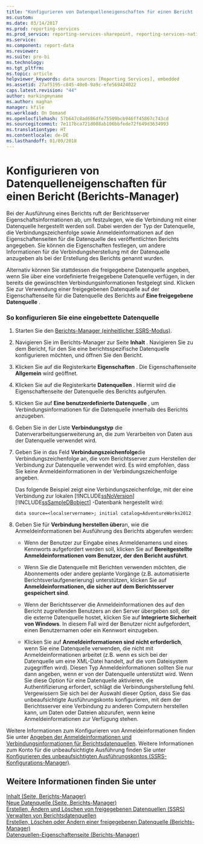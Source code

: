 ```yaml
---
title: "Konfigurieren von Datenquelleneigenschaften für einen Bericht (Berichts-Manager) | Microsoft-Dokumentation"
ms.custom: 
ms.date: 03/14/2017
ms.prod: reporting-services
ms.prod_service: reporting-services-sharepoint, reporting-services-native
ms.service: 
ms.component: report-data
ms.reviewer: 
ms.suite: pro-bi
ms.technology: 
ms.tgt_pltfrm: 
ms.topic: article
helpviewer_keywords: data sources [Reporting Services], embedded
ms.assetid: 27af5195-c845-40e0-9a9c-efe569424022
caps.latest.revision: "44"
author: markingmyname
ms.author: maghan
manager: kfile
ms.workload: On Demand
ms.openlocfilehash: 57b647c8ad686dfe75509bcb946ff45867c743cd
ms.sourcegitcommit: 7e117bca721d008ab106bbfede72f649d3634993
ms.translationtype: HT
ms.contentlocale: de-DE
ms.lasthandoff: 01/09/2018
---
```

# <a name="configure-data-source-properties-for-a-report--report-manager"></a>Konfigurieren von Datenquelleneigenschaften für einen Bericht (Berichts-Manager)
  Bei der Ausführung eines Berichts ruft der Berichtsserver Eigenschaftsinformationen ab, um festzulegen, wie die Verbindung mit einer Datenquelle hergestellt werden soll. Dabei werden der Typ der Datenquelle, die Verbindungszeichenfolge sowie Anmeldeinformationen auf den Eigenschaftenseiten für die Datenquelle des veröffentlichten Berichts angegeben. Sie können die Eigenschaften festlegen, um andere Informationen für die Verbindungsherstellung mit der Datenquelle anzugeben als bei der Erstellung des Berichts genannt wurden.  
  
 Alternativ können Sie stattdessen die freigegebene Datenquelle angeben, wenn Sie über eine vordefinierte freigegebene Datenquelle verfügen, in der bereits die gewünschten Verbindungsinformationen festgelegt sind. Klicken Sie zur Verwendung einer freigegebenen Datenquelle auf der Eigenschaftenseite für die Datenquelle des Berichts auf **Eine freigegebene Datenquelle** .  
  
### <a name="to-configure-an-embedded-data-source"></a>So konfigurieren Sie eine eingebettete Datenquelle  
  
1.  Starten Sie den [Berichts-Manager &#40;einheitlicher SSRS-Modus&#41;](http://msdn.microsoft.com/library/80949f9d-58f5-48e3-9342-9e9bf4e57896).  
  
2.  Navigieren Sie im Berichts-Manager zur Seite **Inhalt** . Navigieren Sie zu dem Bericht, für den Sie eine berichtsspezifische Datenquelle konfigurieren möchten, und öffnen Sie den Bericht.  
  
3.  Klicken Sie auf die Registerkarte **Eigenschaften** . Die Eigenschaftenseite **Allgemein** wird geöffnet.  
  
4.  Klicken Sie auf die Registerkarte **Datenquellen** . Hiermit wird die Eigenschaftenseite der Datenquelle des Berichts aufgerufen.  
  
5.  Klicken Sie auf **Eine benutzerdefinierte Datenquelle** , um Verbindungsinformationen für die Datenquelle innerhalb des Berichts anzugeben.  
  
6.  Geben Sie in der Liste **Verbindungstyp** die Datenverarbeitungserweiterung an, die zum Verarbeiten von Daten aus der Datenquelle verwendet wird.  
  
7.  Geben Sie in das Feld **Verbindungszeichenfolge**die Verbindungszeichenfolge an, die vom Berichtsserver zum Herstellen der Verbindung zur Datenquelle verwendet wird. Es wird empfohlen, dass Sie keine Anmeldeinformationen in der Verbindungszeichenfolge angeben.  
  
     Das folgende Beispiel zeigt eine Verbindungszeichenfolge, mit der eine Verbindung zur lokalen [!INCLUDE[ssNoVersion](../../includes/ssnoversion-md.md)] [!INCLUDE[ssSampleDBobject](../../includes/sssampledbobject-md.md)] -Datenbank hergestellt wird:  
  
    ```  
    data source=<localservername>; initial catalog=AdventureWorks2012  
    ```  
  
8.  Geben Sie für **Verbindung herstellen über**an, wie die Anmeldeinformationen bei Ausführung des Berichts abgerufen werden:  
  
    -   Wenn der Benutzer zur Eingabe eines Anmeldenamens und eines Kennworts aufgefordert werden soll, klicken Sie auf **Bereitgestellte Anmeldeinformationen vom Benutzer, der den Bericht ausführt**.  
  
    -   Wenn Sie die Datenquelle mit Berichten verwenden möchten, die Abonnements oder andere geplante Vorgänge (z.B. automatisierte Berichtsverlaufgenerierung) unterstützen, klicken Sie auf **Anmeldeinformationen, die sicher auf dem Berichtsserver gespeichert sind**.  
  
    -   Wenn der Berichtsserver die Anmeldeinformationen des auf den Bericht zugreifenden Benutzers an den Server übergeben soll, der die externe Datenquelle hostet, klicken Sie auf **Integrierte Sicherheit von Windows**. In diesem Fall wird der Benutzer nicht aufgefordert, einen Benutzernamen oder ein Kennwort einzugeben.  
  
    -   Klicken Sie auf **Anmeldeinformationen sind nicht erforderlich**, wenn Sie eine Datenquelle verwenden, die nicht mit Anmeldeinformationen arbeitet (z.B. wenn es sich bei der Datenquelle um eine XML-Datei handelt, auf die vom Dateisystem zugegriffen wird). Diesen Typ Anmeldeinformationen sollten Sie nur dann angeben, wenn er von der Datenquelle unterstützt wird. Wenn Sie diese Option für eine Datenquelle aktivieren, die Authentifizierung erfordert, schlägt die Verbindungsherstellung fehl. Vergewissern Sie sich bei der Auswahl dieser Option, dass Sie das unbeaufsichtigte Ausführungskonto konfigurieren, mit dem der Berichtsserver eine Verbindung zu anderen Computern herstellen kann, um Daten oder Dateien abzurufen, wenn keine Anmeldeinformationen zur Verfügung stehen.  
  
 Weitere Informationen zum Konfigurieren von Anmeldeinformationen finden Sie unter [Angeben der Anmeldeinformationen und Verbindungsinformationen für Berichtsdatenquellen](../../reporting-services/report-data/specify-credential-and-connection-information-for-report-data-sources.md). Weitere Informationen zum Konto für die unbeaufsichtigte Ausführung finden Sie unter [Konfigurieren des unbeaufsichtigten Ausführungskontos (SSRS-Konfigurations-Manager)](../../reporting-services/install-windows/configure-the-unattended-execution-account-ssrs-configuration-manager.md).  
  
## <a name="see-also"></a>Weitere Informationen finden Sie unter  
 [Inhalt &#40;Seite, Berichts-Manager&#41;](http://msdn.microsoft.com/library/6b16869b-158a-4934-9c85-bee934b35378)   
 [Neue Datenquelle (Seite, Berichts-Manager)](http://msdn.microsoft.com/library/35563d4c-a3d5-4f95-bf46-605da9dfcbb8)   
 [Erstellen, Ändern und Löschen von freigegebenen Datenquellen &#40;SSRS&#41;](../../reporting-services/report-data/create-modify-and-delete-shared-data-sources-ssrs.md)   
 [Verwalten von Berichtsdatenquellen](../../reporting-services/report-data/manage-report-data-sources.md)   
 [Erstellen, Löschen oder Ändern einer freigegebenen Datenquelle &#40;Berichts-Manager&#41;](http://msdn.microsoft.com/library/cd7bace3-f8ec-4ee3-8a9f-2f217cdca9f2)   
 [Datenquellen-Eigenschaftenseite (Berichts-Manager)](http://msdn.microsoft.com/library/f37edda0-19e6-489e-b544-8751fa6b6cfb)  
  
  
